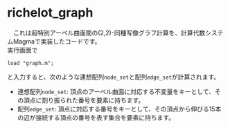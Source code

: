 # richelot_graph

　これは超特別アーベル曲面間の(2,2)-同種写像グラフ計算を、計算代数システムMagmaで実装したコードです。<br>
実行画面で
```
load "graph.m";
```
と入力すると、次のような連想配列`node_set`と配列`edge_set`が計算されます。
- 連想配列`node_set`: 頂点のアーベル曲面に対応する不変量をキーとして、その頂点に割り振られた番号を要素に持ちます。
- 配列`edge_set`: 頂点に対応する番号をキーとして、その頂点から伸びる15本の辺が接続する頂点の番号を表す集合を要素に持ちます。
